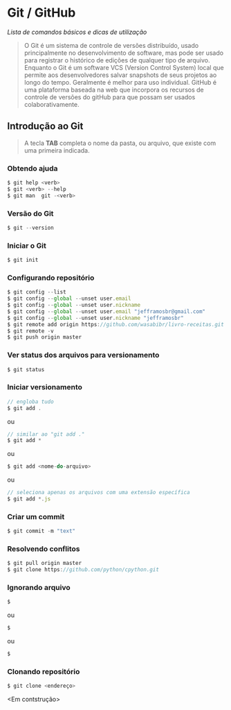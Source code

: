 # Git / GitHub
_Lista de comandos básicos e dicas de utilização_

>O Git é um sistema de controle de versões distribuído, usado principalmente no desenvolvimento de software, mas pode ser usado para registrar o histórico de edições de qualquer tipo de arquivo.
>Enquanto o Git é um software VCS (Version Control System) local que permite aos desenvolvedores salvar snapshots de seus projetos ao longo do tempo. Geralmente é melhor para uso individual. GitHub é uma plataforma baseada na web que incorpora os recursos de controle de versões do gitHub para que possam ser usados colaborativamente.


## Introdução ao Git

>A tecla **TAB** completa o nome da pasta, ou arquivo, que existe com uma primeira indicada.

### Obtendo ajuda
```js
$ git help <verb>
$ git <verb> --help
$ git man  git -<verb>
```

### Versão do Git
```js
$ git --version
```

### Iniciar o Git
```js
$ git init
```

### Configurando repositório
```js
$ git config --list
$ git config --global --unset user.email
$ git config --global --unset user.nickname
$ git config --global --unset user.email "jefframosbr@gmail.com"
$ git config --global --unset user.nickname "jefframosbr"
$ git remote add origin https://github.com/wasabibr/livro-receitas.git
$ git remote -v
$ git push origin master
```

### Ver status dos arquivos para versionamento
```js
$ git status
```

### Iniciar versionamento
```js
// engloba tudo
$ git add .
```
ou
```js
// similar ao "git add ."
$ git add *
```
ou
```js
$ git add <nome-do-arquivo>
```
ou
```js
// seleciona apenas os arquivos com uma extensão específica
$ git add *.js
```

### Criar um commit
```js
$ git commit -m "text"
```

### Resolvendo conflitos
```js
$ git pull origin master
$ git clone https://github.com/python/cpython.git
```

### Ignorando arquivo
```js
$ 
```
ou
```js
$ 
```
ou
```js
$ 
```

### Clonando repositório
```js
$ git clone <endereço>
```

<Em contstrução>
